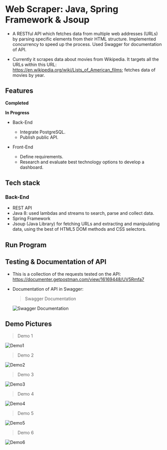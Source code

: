 # Web Scraper: Java, Spring Framework & Jsoup
- A RESTful API which fetches data from multiple web addresses (URLs) by parsing specific elements from their HTML structure. Implemented concurrency to speed up the process. Used Swagger for documentation of API.

- Currently it scrapes data about movies from Wikipedia. It targets all the URLs within this URL: https://en.wikipedia.org/wiki/Lists_of_American_films; fetches data of movies by year. 


## Features

**Completed**


**In Progress**

* Back-End

  * Integrate PostgreSQL.
  * Publish public API.
  
* Front-End 

  * Define requirements.
  * Research and evaluate best technology options to develop a dashboard.

## Tech stack

### Back-End

* REST API
* Java 8: used lambdas and streams to search, parse and collect data.
* Spring Framework
* Jsoup (Java Library) for fetching URLs and extracting and manipulating data, using the best of HTML5 DOM methods and CSS selectors.

## Run Program


## Testing & Documentation of API

* This is a collection of the requests tested on the API: https://documenter.getpostman.com/view/16169448/UV5Rmfa7
* Documentation of API in Swagger: 
  
  > Swagger Documentation
  
  ![Swagger Documentation](web-scraper-swagger-pic1.JPG)

## Demo Pictures

> Demo 1
  
![Demo1](web-scraper-swagger-pic2.JPG)

> Demo 2
  
![Demo2](web-scraper-swagger-pic3.JPG)

> Demo 3
  
![Demo3](web-scraper-swagger-pic4.JPG)

> Demo 4
  
![Demo4](DBwithAllColumnsSeeded.JPG)

> Demo 5
  
![Demo5](DBwithAllColumnsSeeded2.JPG)

> Demo 6
  
![Demo6](DBwithAllColumnsSeeded4.JPG)


